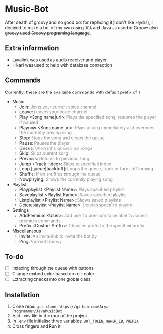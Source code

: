 # Music-Bot

After death of groovy and no good bot for replacing it(I 
don't like Hydra), I decided to make a bot of my own
using `JDA` and Java as used in Groovy ~~also groovy used 
Groovy programing language~~.

## Extra information
  - Lavalink was used as audio receiver and player
  - Hikari was used to help with database connection

## Commands
  Currently, these are the available commands with default prefix of `!`
  - Music
    - Join: <span style="opacity: 0.5">Joins your current voice channel</span>
    - Leave: <span style="opacity: 0.5">Leaves your voice channel</span>
    - Play <Song name|url>: <span style="opacity: 0.5">Plays the specified song, resumes the player if paused</span>
    - Playnow <Song name|url>: <span style="opacity: 0.5">Plays a song immediately and overrides the currently playing song</span>
    - Stop: <span style="opacity: 0.5">Stops the song and clears the queue</span>
    - Pause: <span style="opacity: 0.5">Pauses the player</span>
    - Queue: <span style="opacity: 0.5">Shows the queued up songs</span>
    - Skip: <span style="opacity: 0.5">Skips current song</span>
    - Previous: <span style="opacity: 0.5">Returns to previous song</span>
    - Jump \<Track Index>: <span style="opacity: 0.5">Skips to specified index</span>
    - Loop [queue|track|off]: <span style="opacity: 0.5">Loops the queue, track or turns off looping</span>
    - Shuffle: <span style="opacity: 0.5">If on shuffles through the queue</span>
    - Nowplaying: <span style="opacity: 0.5">Shows the currently playing song</span>
  - Playlist
    - Playplaylist \<Playlist Name>: <span style="opacity: 0.5">Plays specified playlist</span>
    - Saveplaylist \<Playlist Name>: <span style="opacity: 0.5">Saves specified playlist</span>
    - Listplaylist \<Playlist Name>: <span style="opacity: 0.5">Shows saved playlists</span>
    - Deleteplaylist \<Playlist Name>: <span style="opacity: 0.5">Deletes specified playlist</span>
  - Settings
    - AddPremium \<User>: <span style="opacity: 0.5">Add user to premium to be able to access premium commands</span>
    - Prefix \<Custom Prefix>: <span style="opacity: 0.5">Changes prefix to the specified prefix</span>
  - Miscellaneous
    - Invite: <span style="opacity: 0.5">An invite link to invite the bot by</span>
    - Ping: <span style="opacity: 0.5">Current latency</span>

## To-do
  - [ ] Indexing through the queue with buttons
  - [ ] Change embed color based on role color
  - [ ] Extracting checks into one global class

## Installation
  1. Clone repo: `git clone https://github.com/Arya-Programmer/JavaMusicBot`
  2. Add `.env` file in the root of the project
  3. In `.env` file initialise three variables: `BOT_TOKEN`, `OWNER_ID`, `PREFIX`
  4. Cross fingers and Run it